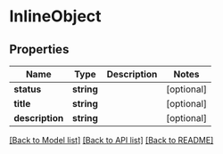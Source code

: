 # InlineObject

## Properties
Name | Type | Description | Notes
------------ | ------------- | ------------- | -------------
**status** | **string** |  | [optional] 
**title** | **string** |  | [optional] 
**description** | **string** |  | [optional] 

[[Back to Model list]](../README.md#documentation-for-models) [[Back to API list]](../README.md#documentation-for-api-endpoints) [[Back to README]](../README.md)


